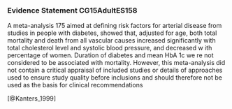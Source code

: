 ### Evidence Statement CG15AdultES158
A meta-analysis 175 aimed at defining risk factors for arterial disease from studies in people with diabetes, showed that, adjusted for age, both total mortality and death from all vascular causes increased significantly with total cholesterol level and systolic blood pressure, and decreased w ith percentage of women. Duration of diabetes and mean HbA 1c we re not considered to be associated with mortality. However, this meta-analysis did not contain a critical appraisal of included studies or details of approaches used to ensure study quality before inclusions and should therefore not be used as the basis for clinical recommendations



[@Kanters_1999]
